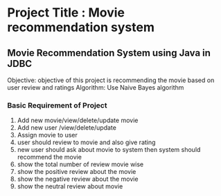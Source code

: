 # Project Title : Movie recommendation system
## Movie Recommendation System using Java in JDBC
Objective: objective of this project is recommending the movie based on user review and ratings 
Algorithm: Use Naive Bayes algorithm

### Basic Requirement of Project
1. Add new movie/view/delete/update movie
2. Add new user /view/delete/update
3. Assign movie to user 
4. user should review to movie and also give rating 
5. new user should ask about movie to system then system should recommend the movie
6. show the total number of review movie wise
7. show the positive review about the movie
8. show the negative review about the movie
9. show the neutral review about movie


